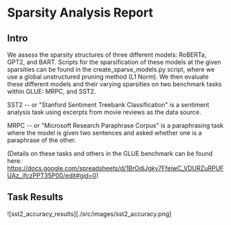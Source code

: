 # Sparsity Analysis Report 

## Intro 
We assess the sparsity structures of three different models: RoBERTa, GPT2, and BART. Scripts for the sparsification of these models at the given sparsities can be found in the create_sparse_models.py script, where we use a global unstructured pruning method (L1 Norm). We then evaluate these different models and their varying sparsities on two benchmark tasks within GLUE: MRPC, and SST2. 

SST2 -- or "Stanford Sentiment Treebank Classification" is a sentiment analysis task using excerpts from movie reviews as the data source. 

MRPC -- or "Microsoft Research Paraphrase Corpus" is a paraphrasing task where the model is given two sentences and asked whether one is a paraphrase of the other. 

(Details on these tasks and others in the GLUE benchmark can be found here: https://docs.google.com/spreadsheets/d/1BrOdjJgky7FfeiwC_VDURZuRPUFUAz_jfczPPT35P00/edit#gid=0)


## Task Results 

![sst2_accuracy_results][./src/images/sst2_accuracy.png]
